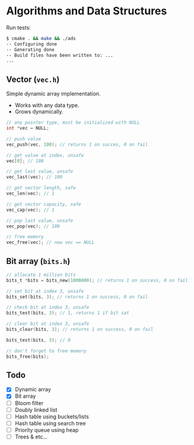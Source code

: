 # Algorithms and Data Structures

Run tests:

```bash
$ cmake . && make && ./ads
-- Configuring done
-- Generating done
-- Build files have been written to: ...
...
```

## Vector (`vec.h`)

Simple dynamic array implementation.

* Works with any data type.
* Grows dynamically.

```c
// any pointer type, must be initialized with NULL
int *vec = NULL;

// push value
vec_push(vec, 100); // returns 1 on succes, 0 on fail

// get value at index, unsafe
vec[0]; // 100

// get last value, unsafe
vec_last(vec); // 100

// get vector length, safe
vec_len(vec); // 1

// get vector capacity, safe
vec_cap(vec); // 1

// pop last value, unsafe
vec_pop(vec); // 100

// free memory
vec_free(vec); // now vec == NULL
```

## Bit array (`bits.h`)

```c
// allocate 1 million bits
bits_t *bits = bits_new(1000000); // returns 1 on success, 0 on fail

// set bit at index 3, unsafe
bits_set(bits, 3); // returns 1 on success, 0 on fail

// check bit at index 3, unsafe
bits_test(bits, 3); // 1, returns 1 if bit sat

// clear bit at index 3, unsafe
bits_clear(bits, 3); // returns 1 on success, 0 on fail

bits_test(bits, 3); // 0

// don't forget to free memory
bits_free(bits);
```

## Todo

- [x] Dynamic array
- [x] Bit array
- [ ] Bloom filter
- [ ] Doubly linked list
- [ ] Hash table using buckets/lists
- [ ] Hash table using search tree
- [ ] Priority queue using heap
- [ ] Trees & etc...

